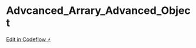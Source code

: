 # Advcanced_Arrary_Advanced_Object

[Edit in Codeflow ⚡️](https://stackblitz.com/~/github.com/MUKILAN019/Advcanced_Arrary_Advanced_Object)